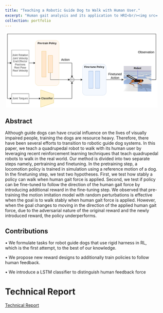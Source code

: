 ```yaml
---
title: "Teaching a Robotic Guide Dog to Walk with Human User."
excerpt: "Human gait analysis and its application to HRI<br/><img src='/images/guidedog_w500_2.png'>"
collection: portfolio
---
```


<p align="center">
  <img src='/images/guidedog_w500.png'>
</p>

## Abstract
Although guide dogs can have crucial influence on the lives of visually impaired people, training the dogs are resource heavy. Therefore, there have been several efforts to transition to robotic guide dog systems. In this paper, we teach a quadrupedal robot to walk with its human user by leveraging recent reinforcement learning techniques that teach quadrupedal robots to walk in the real world. Our method is divided into two separate steps namely, pertraining and finetuning. In the pretraining step, a locomotion policy is trained in simulation using a reference motion of a dog. In the finetuning step, we test two hypotheses. First, we test how stably a policy can walk when human gait force is applied. Second, we test if policy can be fine-tuned to follow the direction of the human gait force by introducing additional reward in the fine-tuning step. We observed that pre-training the motion imitation model with random perturbations is effective when the goal is to walk stably when human gait force is applied. However, when the goal changes to moving in the direction of the applied human gait force, due to the adversarial nature of the original reward and the newly introduced reward, the policy underperforms.

## Contributions
• We formulate tasks for robot guide dogs that use rigid harness in RL, which is the first attempt, to the best of our knowledge.

• We propose new reward designs to additionally train policies to follow human feedback.

• We introduce a LSTM classifier to distinguish human feedback force

# Technical Report
[Technical Report](http://ywkim0606.github.io/files/guidedog_project.pdf)
